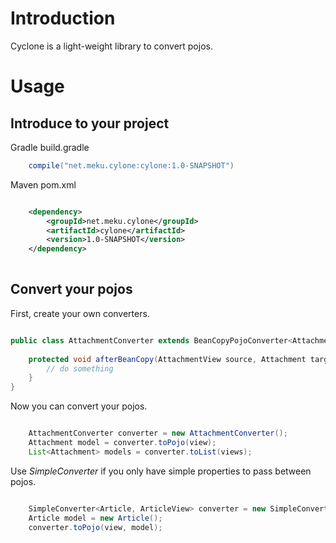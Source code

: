 # Introduction

Cyclone is a light-weight library to convert pojos.

# Usage

## Introduce to your project

Gradle build.gradle

```gradle
    compile("net.meku.cylone:cylone:1.0-SNAPSHOT")
```

Maven pom.xml 

```xml

	<dependency>
		<groupId>net.meku.cylone</groupId>
		<artifactId>cylone</artifactId>
		<version>1.0-SNAPSHOT</version>
	</dependency>
        
```

## Convert your pojos

First, create your own converters.

```java

public class AttachmentConverter extends BeanCopyPojoConverter<Attachment, AttachmentView> {
    
    protected void afterBeanCopy(AttachmentView source, Attachment target) {
        // do something
    }
}

```

Now you can convert your pojos.

```java

    AttachmentConverter converter = new AttachmentConverter();
    Attachment model = converter.toPojo(view);
    List<Attachment> models = converter.toList(views);

```

Use *SimpleConverter* if you only have simple properties to pass between pojos.

```java

    SimpleConverter<Article, ArticleView> converter = new SimpleConverter<>();
    Article model = new Article();
    converter.toPojo(view, model);

```